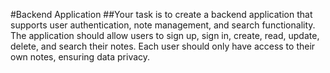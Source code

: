 #Backend Application
##Your task is to create a backend application that supports user authentication, note management, and search
functionality. The application should allow users to sign up, sign in, create, read, update, delete, and search their
notes. Each user should only have access to their own notes, ensuring data privacy.
